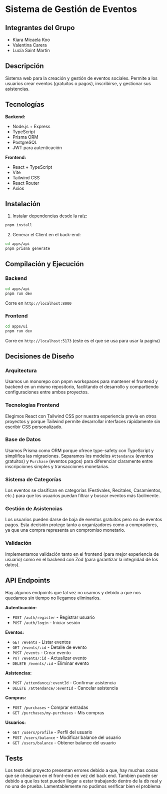 # Sistema de Gestión de Eventos

## Integrantes del Grupo

- Kiara Micaela Koo
- Valentina Carera
- Lucía Saint Martin

## Descripción

Sistema web para la creación y gestión de eventos sociales. Permite a los usuarios crear eventos (gratuitos o pagos), inscribirse, y gestionar sus asistencias.

## Tecnologías

**Backend:**
- Node.js + Express
- TypeScript
- Prisma ORM
- PostgreSQL
- JWT para autenticación

**Frontend:**
- React + TypeScript
- Vite
- Tailwind CSS
- React Router
- Axios

## Instalación

1. Instalar dependencias desde la raíz:
```bash
pnpm install
```

2. Generar el Client en el back-end:
```bash
cd apps/api
pnpm prisma generate
```

## Compilación y Ejecución

### Backend
```bash
cd apps/api
pnpm run dev
```
Corre en `http://localhost:8000`

### Frontend
```bash
cd apps/ui
pnpm run dev
```
Corre en `http://localhost:5173` (este es el que se usa para usar la pagina)

## Decisiones de Diseño

### Arquitectura
Usamos un monorepo con pnpm workspaces para mantener el frontend y backend en un mismo repositorio, facilitando el desarrollo y compartiendo configuraciones entre ambos proyectos.

### Tecnologías Frontend
Elegimos React con Tailwind CSS por nuestra experiencia previa en otros proyectos y porque Tailwind permite desarrollar interfaces rápidamente sin escribir CSS personalizado.

### Base de Datos
Usamos Prisma como ORM porque ofrece type-safety con TypeScript y simplifica las migraciones. Separamos los modelos `Attendance` (eventos gratuitos) y `Purchase` (eventos pagos) para diferenciar claramente entre inscripciones simples y transacciones monetarias.

### Sistema de Categorías
Los eventos se clasifican en categorías (Festivales, Recitales, Casamientos, etc.) para que los usuarios puedan filtrar y buscar eventos más fácilmente.

### Gestión de Asistencias
Los usuarios pueden darse de baja de eventos gratuitos pero no de eventos pagos. Esta decisión protege tanto a organizadores como a compradores, ya que una compra representa un compromiso monetario.

### Validación
Implementamos validación tanto en el frontend (para mejor experiencia de usuario) como en el backend con Zod (para garantizar la integridad de los datos).

## API Endpoints
Hay algunos endpoints que tal vez no usamos y debido a que nos quedamos sin tiempo no llegamos eliminarlos.

**Autenticación:**
- `POST /auth/register` - Registrar usuario
- `POST /auth/login` - Iniciar sesión

**Eventos:**
- `GET /events` - Listar eventos
- `GET /events/:id` - Detalle de evento
- `POST /events` - Crear evento
- `PUT /events/:id` - Actualizar evento
- `DELETE /events/:id` - Eliminar evento

**Asistencias:**
- `POST /attendance/:eventId` - Confirmar asistencia
- `DELETE /attendance/:eventId` - Cancelar asistencia

**Compras:**
- `POST /purchases` - Comprar entradas
- `GET /purchases/my-purchases` - Mis compras

**Usuarios:**
- `GET /users/profile` - Perfil del usuario
- `POST /users/balance` - Modificar balance del usuario
- `GET /users/balance` - Obtener balance del usuario

## Tests
Los tests del proyecto presentan errores debido a que, hay muchas cosas que se chequean en el front-end en vez del back end. Tambien puede ser debido a que los test pueden llegar a estar trabajando dentro de la db real y no una de prueba.
Lamentablemente no pudimos verificar bien el problema
